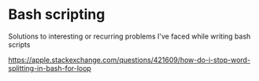 # Bash scripting
Solutions to interesting or recurring problems I've faced while writing bash scripts

https://apple.stackexchange.com/questions/421609/how-do-i-stop-word-splitting-in-bash-for-loop


